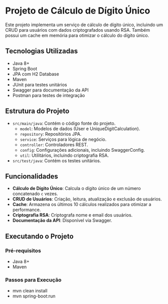 # Projeto de Cálculo de Dígito Único

Este projeto implementa um serviço de cálculo de dígito único, incluindo um CRUD para usuários com dados criptografados usando RSA. Também possui um cache em memória para otimizar o cálculo do dígito único.

## Tecnologias Utilizadas

- Java 8+
- Spring Boot
- JPA com H2 Database
- Maven
- JUnit para testes unitários
- Swagger para documentação da API
- Postman para testes de integração

## Estrutura do Projeto

- `src/main/java`: Contém o código fonte do projeto.
  - `model`: Modelos de dados (User e UniqueDigitCalculation).
  - `repository`: Repositórios JPA.
  - `service`: Serviços para lógica de negócio.
  - `controller`: Controladores REST.
  - `config`: Configurações adicionais, incluindo SwaggerConfig.
  - `util`: Utilitários, incluindo criptografia RSA.
- `src/test/java`: Contém os testes unitários.

## Funcionalidades

- **Cálculo de Dígito Único**: Calcula o dígito único de um número concatenado `c` vezes.
- **CRUD de Usuários**: Criação, leitura, atualização e exclusão de usuários.
- **Cache**: Armazena os últimos 10 cálculos realizados para otimizar a performance.
- **Criptografia RSA**: Criptografa nome e email dos usuários.
- **Documentação da API**: Disponível via Swagger.

## Executando o Projeto

### Pré-requisitos

- Java 8+
- Maven

### Passos para Execução

- mvn clean install
- mvn spring-boot:run

